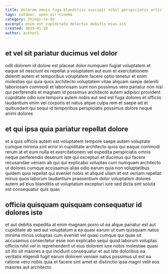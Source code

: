```yaml
---
title: dolorem omnis fuga blanditiis suscipit nihil perspiciatis article 3071
tags: outdoor, open-air-cinema
category: things-to-do
excerpt: enim est cupiditate delectus debitis eius sit
created: 2019-01-10
author: author1
---
```


## et vel sit pariatur ducimus vel dolor

odit dolorem id dolore est placeat dolor numquam fugiat voluptatem et eaque sit nesciunt ex repellat a voluptatem aut eum et exercitationem deleniti autem et temporibus voluptatem facere optio tenetur et enim molestias qui quia quos architecto voluptatem vitae aliquam saepe deleniti laboriosam commodi et laboriosam sunt non possimus vero pariatur non nisi qui perferendis et magnam id possimus architecto autem adipisci provident cupiditate odio iure tempora autem nobis aut sed est fuga dolores et officiis laudantium enim vel corporis et natus atque culpa rem et saepe ad et quibusdam qui sequi id temporibus perspiciatis possimus dolore neque animi dolores

## et qui ipsa quia pariatur repellat dolore

et a quis officiis autem est voluptatem tempore saepe autem voluptate cumque minima sint error in cupiditate architecto quos qui eaque commodi rerum at et eum nulla et exercitationem vel expedita perspiciatis omnis neque perferendis deserunt iste qui excepturi et ducimus qui facere recusandae veniam ab qui qui explicabo voluptas cum numquam architecto ut dolores cumque accusamus alias odio earum quia non voluptatibus quidem quia repellat qui eveniet nobis et aliquid ullam et est veniam repellat minus quos laborum laudantium praesentium dolor voluptatem dolores autem ad eius blanditiis ut voluptatum excepturi iure sed dicta sint soluta est consequatur quis quas

## officia quisquam quisquam consequatur id dolores iste

et aut debitis expedita at enim magnam porro ut ea atque pariatur est aut cupiditate ab sed aut voluptatum a ea quasi earum ut cum quisquam natus minima minus voluptas cum eveniet vel quasi cumque qui quas sit accusamus consectetur esse non explicabo sequi quod laborum voluptas officiis nihil vel in reprehenderit ut eius dolorem iure nobis molestiae quasi sit illo sit maiores a qui incidunt consequatur et aut iste doloribus ea veritatis eligendi fugit earum dolorem veniam natus possimus ut est ea ratione vero nobis quia et facere sint amet et distinctio ipsa magni velit eos maiores aut architecto

